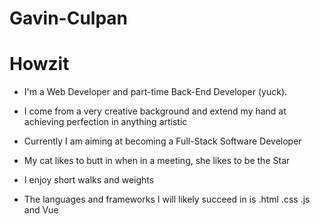 # Gavin-Culpan
 
# Howzit
 
* I'm a Web Developer and part-time Back-End Developer (yuck).

* I come from a very creative background and extend my hand at achieving perfection in anything artistic

* Currently I am aiming at becoming a Full-Stack Software Developer 

* My cat likes to butt in when in a meeting, she likes to be the Star

* I enjoy short walks and weights 

* The languages and frameworks I will likely succeed in is .html .css .js and Vue 
